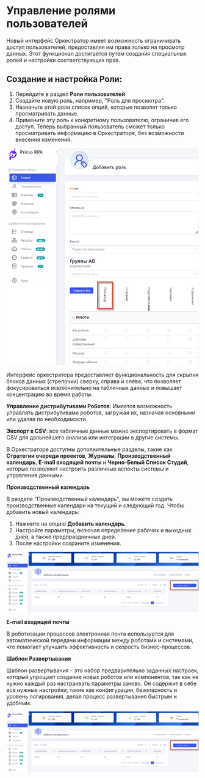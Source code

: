 
# Управление ролями пользователей


Новый интерфейс Оркестратор имеет возможность ограничивать доступ пользователей, предоставляя им права только на просмотр данных. Этот функционал достигается путем создания специальных ролей и настройки соответствующих прав.

## Создание и настройка Роли:

1. Перейдите в раздел **Роли пользователей**
2. Создайте новую роль, например, "Роль для просмотра".
3. Назначьте этой роли список опций, которые позволят только просматривать данные.
4. Примените эту роль к конкретному пользователю, ограничив его доступ.
Теперь выбранный пользователь сможет только просматривать информацию в Оркестраторе, без возможности внесения изменений.


![](../.gitbook/assets1/Role.png)


Интерфейс оркестратора предоставляет функциональность для скрытия блоков данных (стрелочки) сверху, справа и слева, что позволяет фокусироваться исключительно на табличных данных и повышает концентрацию во время работы.

**Управление дистрибутивами Роботов**: Имеется возможность управлять дистрибутивами роботов, загружая их, назначая основными или удаляя по необходимости.

**Экспорт в CSV**: все табличные данные можно экспортировать в формат CSV для дальнейшего анализа или интеграции в другие системы.

В Оркестраторе доступны дополнительные разделы, такие как **Стратегии очереди проектов**, **Журналы**, **Производственный календарь**, **E-mail входящей почты** и **Черно-Белый Список Студий**, которые позволяют настроить различные аспекты системы и управления данными.

**Производственный календарь**

В разделе "Производственный календарь", вы можете создать производственные календари на текущий и следующий год.
Чтобы добавить новый календарь:
1. Нажмите на опцию **Добавить календарь**.
2. Настройте параметры, включая определение рабочих и выходных дней, а также предпраздничных дней.
3. После настройки сохраните изменения.

![](../.gitbook/assets1/dobavit_shablon.png)

**E-mail входящей почты** 

В роботизации процессов электронная почта используется для автоматической передачи информации между роботами и системами, что помогает улучшить эффективность и скорость бизнес-процессов.

**Шаблон Развертывания**

Шаблон развертывания - это набор предварительно заданных настроек, который упрощает создание новых роботов или компонентов, так как не нужно каждый раз настраивать параметры заново.
Он содержит в себе все нужные настройки, такие как конфигурация, безопасность и уровень логирования, делая процесс развертывания быстрым и удобным. 

![](../.gitbook/assets1/dobavit_shablon.png)

